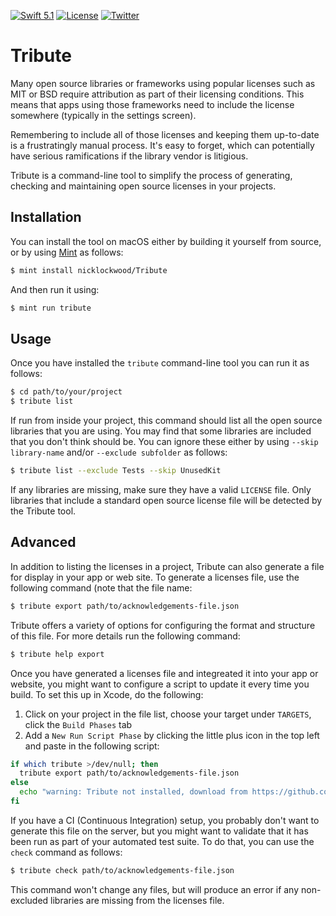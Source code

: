 [![Swift 5.1](https://img.shields.io/badge/swift-5.1-red.svg?style=flat)](https://developer.apple.com/swift)
[![License](https://img.shields.io/badge/license-MIT-lightgrey.svg)](https://opensource.org/licenses/MIT)
[![Twitter](https://img.shields.io/badge/twitter-@nicklockwood-blue.svg)](http://twitter.com/nicklockwood)

Tribute
========

Many open source libraries or frameworks using popular licenses such as MIT or BSD require attribution as part of their licensing conditions. This means that apps using those frameworks need to include the license somewhere (typically in the settings screen).

Remembering to include all of those licenses and keeping them up-to-date is a frustratingly manual process. It's easy to forget, which can potentially have serious ramifications if the library vendor is litigious.

Tribute is a command-line tool to simplify the process of generating, checking and maintaining open source licenses in your projects.


Installation
------------

You can install the tool on macOS either by building it yourself from source, or by using [Mint](https://github.com/yonaskolb/Mint) as follows:

```bash
$ mint install nicklockwood/Tribute
```

And then run it using:

```bash
$ mint run tribute
```


Usage
------

Once you have installed the `tribute` command-line tool you can run it as follows:

```bash
$ cd path/to/your/project
$ tribute list
```

If run from inside your project, this command should list all the open source libraries that you are using. You may find that some libraries are included that you don't think should be. You can ignore these either by using `--skip library-name` and/or `--exclude subfolder` as follows:

```bash
$ tribute list --exclude Tests --skip UnusedKit
```

If any libraries are missing, make sure they have a valid `LICENSE` file. Only libraries that include a standard open source license file will be detected by the Tribute tool.


Advanced
---------

In addition to listing the licenses in a project, Tribute can also generate a file for display in your app or web site. To generate a licenses file, use the following command (note that the file name:

```bash
$ tribute export path/to/acknowledgements-file.json
```

Tribute offers a variety of options for configuring the format and structure of this file. For more details run the following command:

```bash
$ tribute help export
```

Once you have generated a licenses file and integreated it into your app or website, you might want to configure a script to update it every time you build. To set this up in Xcode, do the following:

1. Click on your project in the file list, choose your target under `TARGETS`, click the `Build Phases` tab
2. Add a `New Run Script Phase` by clicking the little plus icon in the top left and paste in the following script:

```bash
if which tribute >/dev/null; then
  tribute export path/to/acknowledgements-file.json
else
  echo "warning: Tribute not installed, download from https://github.com/nicklockwood/Tribute"
fi
```

If you have a CI (Continuous Integration) setup, you probably don't want to generate this file on the server, but you might want to validate that it has been run as part of your automated test suite. To do that, you can use the `check` command as follows:

```bash
$ tribute check path/to/acknowledgements-file.json
```

This command won't change any files, but will produce an error if any non-excluded libraries are missing from the licenses file.
